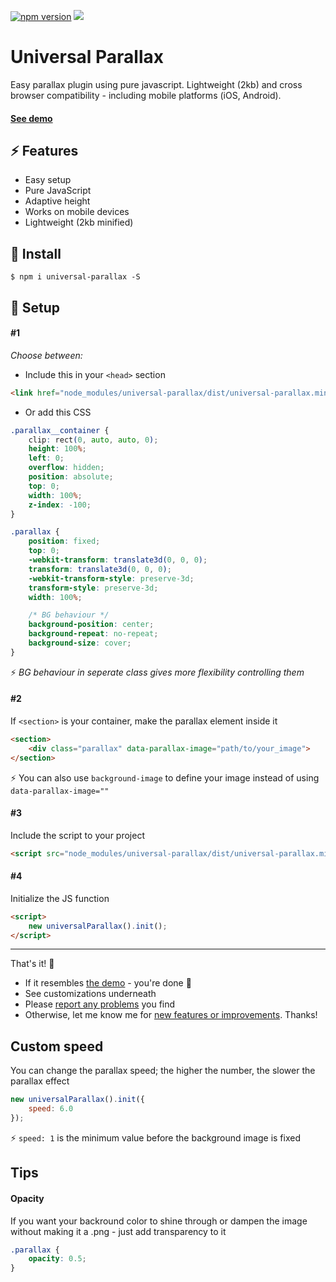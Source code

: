 [![npm version](https://badge.fury.io/js/universal-parallax.svg)](https://badge.fury.io/js/universal-parallax) [![](https://data.jsdelivr.com/v1/package/npm/universal-parallax/badge?style=rounded)](https://www.jsdelivr.com/package/npm/universal-parallax)

# Universal Parallax
Easy parallax plugin using pure javascript. Lightweight (2kb) and cross browser compatibility - including mobile platforms (iOS, Android).

#### [See demo](https://marrio-h.github.io/universal-parallax/demo/)


## :zap: Features
- Easy setup
- Pure JavaScript
- Adaptive height
- Works on mobile devices
- Lightweight (2kb minified)

## :floppy_disk: Install
`$ npm i universal-parallax -S`

## :rocket: Setup

#### #1
_Choose between:_

- Include this in your `<head>` section

```html
<link href="node_modules/universal-parallax/dist/universal-parallax.min.css" rel="stylesheet">
```

- Or add this CSS

```css
.parallax__container {
	clip: rect(0, auto, auto, 0);
	height: 100%;
	left: 0;
	overflow: hidden;
	position: absolute;
	top: 0;
	width: 100%;
	z-index: -100;
}

.parallax {
	position: fixed;
	top: 0;
	-webkit-transform: translate3d(0, 0, 0);
	transform: translate3d(0, 0, 0);
	-webkit-transform-style: preserve-3d;
	transform-style: preserve-3d;
	width: 100%;

	/* BG behaviour */
	background-position: center;
	background-repeat: no-repeat;
	background-size: cover;
}
```
:zap: _BG behaviour in seperate class gives more flexibility controlling them_

#### #2
If `<section>` is your container, make the parallax element inside it

```html
<section>
	<div class="parallax" data-parallax-image="path/to/your_image">
</section>
```

:zap: You can also use `background-image` to define your image instead of using `data-parallax-image=""`

#### #3
Include the script to your project

```html
<script src="node_modules/universal-parallax/dist/universal-parallax.min.js"></script>
```

#### #4
Initialize the JS function

```html
<script>
	new universalParallax().init();
</script>
```

---
That's it! :checkered_flag:
- If it resembles [the demo](https://marrio-h.github.io/universal-parallax/demo/) - you're done :tada:
- See customizations underneath
- Please [report any problems](https://github.com/marrio-h/universal-parallax/issues) you find
- Otherwise, let me know me for [new features or improvements](https://github.com/marrio-h/universal-parallax/projects/1#column-3080421). Thanks!

## Custom speed
You can change the parallax speed; the higher the number, the slower the parallax effect

```js
new universalParallax().init({
	speed: 6.0
});
```

:zap: `speed: 1` is the minimum value before the background image is fixed


## Tips

#### Opacity
If you want your backround color to shine through or dampen the image without making it a .png - just add transparency to it

```css
.parallax {
	opacity: 0.5;
}
```
